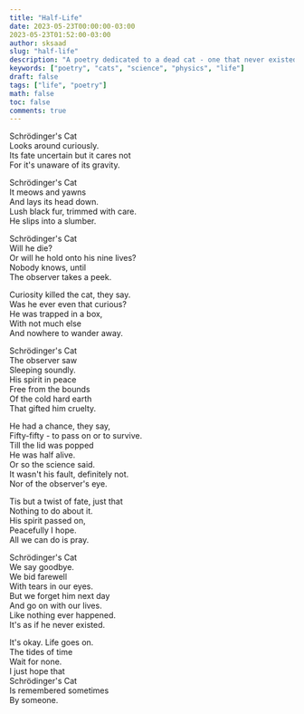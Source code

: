 ```yaml
---
title: "Half-Life"
date: 2023-05-23T00:00:00-03:00
2023-05-23T01:52:00-03:00
author: sksaad
slug: "half-life"
description: "A poetry dedicated to a dead cat - one that never existed."
keywords: ["poetry", "cats", "science", "physics", "life"]
draft: false
tags: ["life", "poetry"]
math: false
toc: false
comments: true
---
```


Schrödinger's Cat  
Looks around curiously.  
Its fate uncertain but it cares not  
For it's unaware of its gravity.  

Schrödinger's Cat  
It meows and yawns  
And lays its head down.  
Lush black fur, trimmed with care.  
He slips into a slumber.  

Schrödinger's Cat  
Will he die?  
Or will he hold onto his nine lives?  
Nobody knows, until  
The observer takes a peek.  

Curiosity killed the cat, they say.  
Was he ever even that curious?  
He was trapped in a box,  
With not much else  
And nowhere to wander away.  

Schrödinger's Cat  
The observer saw  
Sleeping soundly.  
His spirit in peace  
Free from the bounds  
Of the cold hard earth  
That gifted him cruelty.  

He had a chance, they say,  
Fifty-fifty - to pass on or to survive.  
Till the lid was popped  
He was half alive.  
Or so the science said.  
It wasn't his fault, definitely not.  
Nor of the observer's eye.  

Tis but a twist of fate, just that  
Nothing to do about it.  
His spirit passed on,  
Peacefully I hope.  
All we can do is pray.  

Schrödinger's Cat  
We say goodbye.  
We bid farewell  
With tears in our eyes.  
But we forget him next day  
And go on with our lives.  
Like nothing ever happened.  
It's as if he never existed.  

It's okay. Life goes on.  
The tides of time  
Wait for none.  
I just hope that  
Schrödinger's Cat  
Is remembered sometimes  
By someone.
